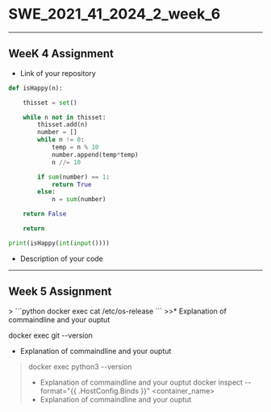 # SWE_2021_41_2024_2_week_6
---
## WeeK 4 Assignment
* Link of your repository
</pre>

```python
def isHappy(n):

    thisset = set()

    while n not in thisset:
        thisset.add(n)
        number = []
        while n != 0:
            temp = n % 10
            number.append(temp*temp)
            n //= 10

        if sum(number) == 1:
            return True
        else:
            n = sum(number)

    return False

    return

print(isHappy(int(input())))
```
* Description of your code
---
## Week 5 Assignment
</pre>
>
```python   
docker exec <your container> cat /etc/os-release 
```
>>* Explanation of commaindline and your ouptut

docker exec <your container> git --version
* Explanation of commaindline and your ouptut
> docker exec <your container> python3 --version
> * Explanation of commaindline and your ouptut
> docker inspect --format="{{ .HostConfig.Binds }}" <container_name>
> * Explanation of commaindline and your ouptut
